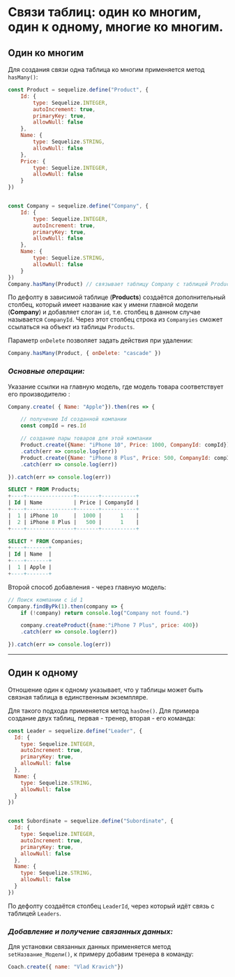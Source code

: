 # Связи таблиц: один ко многим, один к одному, многие ко многим.

## Один ко многим

Для создания связи одна таблица ко многим применяется метод `hasMany()`:

```javascript
const Product = sequelize.define("Product", {
    Id: {
        type: Sequelize.INTEGER,
        autoIncrement: true,
        primaryKey: true,
        allowNull: false
    },
    Name: {
        type: Sequelize.STRING,
        allowNull: false
    },
    Price: {
        type: Sequelize.INTEGER,
        allowNull: false
    }
})


const Company = sequelize.define("Company", {
    Id: {
        type: Sequelize.INTEGER,
        autoIncrement: true,
        primaryKey: true,
        allowNull: false
    },
    Name: {
        type: Sequelize.STRING,
        allowNull: false
    }
})
Company.hasMany(Product) // связывает таблицу Company с таблицей Product
```

По дефолту в зависимой таблице (**Products**) создаётся дополнительный столбец, который имеет название как у имени главной модели (**Company**) и добавляет слоган `id`, т.е. столбец в данном случае называется `CompanyId`. Через этот столбец строка из `Companyies` сможет ссылаться на объект из таблицы `Products`.

Параметр `onDelete` позволяет задать действия при удалении:

```javascript
Company.hasMany(Product, { onDelete: "cascade" })
```

### ***Основные операции:***

Указание ссылки на главную модель, где модель товара соответствует его производителю :

```javascript
Company.create( { Name: "Apple"}).then(res => {

    // получение Id созданной компании
    const compId = res.Id

    // создание пары товаров для этой компании
    Product.create({Name: "iPhone 10", Price: 1000, CompanyId: compId})
    .catch(err => console.log(err))
    Product.create({Name: "iPhone 8 Plus", Price: 500, CompanyId: compId})
    .catch(err => console.log(err))

}).catch(err => console.log(err))
```

```sql
SELECT * FROM Products;
+----+---------------+-------+-----------+
| Id | Name          | Price | CompanyId |
+----+---------------+-------+-----------+
|  1 | iPhone 10     |  1000 |      1    |
|  2 | iPhone 8 Plus |   500 |      1    |
+----+---------------+-------+-----------+

SELECT * FROM Companies;
+----+-------+
| Id | Name  |
+----+-------+
|  1 | Apple |
+----+-------+
```

Второй способ добавления - через главную модель:

```javascript
// Поиск компании с id 1
Company.findByPk(1).then(company => {
    if (!company) return console.log("Company not found.")

    company.createProduct({name:"iPhone 7 Plus", price: 400})
    .catch(err => console.log(err))

}).catch(err => console.log(err))
```
***

## Один к одному

Отношение один к одному указывает, что у таблицы может быть связная таблица в единственным экземпляре.

Для такого подхода применяется метод `hasOne()`. Для примера создание двух таблиц, первая - тренер, вторая - его команда:

```javascript
const Leader = sequelize.define("Leader", {
  Id: {
    type: Sequelize.INTEGER,
    autoIncrement: true,
    primaryKey: true,
    allowNull: false
  },
  Name: {
    type: Sequelize.STRING,
    allowNull: false
  }
})


const Subordinate = sequelize.define("Subordinate", {
  Id: {
    type: Sequelize.INTEGER,
    autoIncrement: true,
    primaryKey: true,
    allowNull: false
  },
  Name: {
    type: Sequelize.STRING,
    allowNull: false
  }
})
```

По дефолту создаётся столбец `LeaderId`, через который идёт связь с таблицей `Leaders`.

### ***Добавление и получение связанных данных:***

Для установки связанных данных применяется метод `setНазвание_Модели()`, к примеру добавим тренера в команду:

```javascript
Coach.create({ name: "Vlad Kravich"})

```